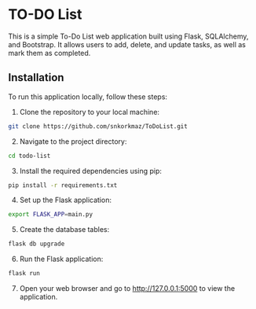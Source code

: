 # TO-DO List

This is a simple To-Do List web application built using Flask, SQLAlchemy, and Bootstrap. It allows users to add, delete, and update tasks, as well as mark them as completed.

## Installation

To run this application locally, follow these steps:

1. Clone the repository to your local machine:

```bash
git clone https://github.com/snkorkmaz/ToDoList.git
```

2. Navigate to the project directory:
```bash
cd todo-list
```

3. Install the required dependencies using pip:

```bash
pip install -r requirements.txt
```

4. Set up the Flask application:

```bash
export FLASK_APP=main.py
```

5. Create the database tables:
```bash
flask db upgrade
```

6. Run the Flask application:

```bash
flask run
```

7. Open your web browser and go to http://127.0.0.1:5000 to view the application.

